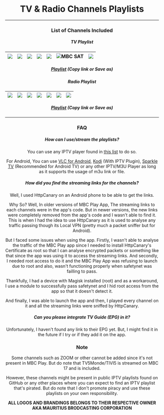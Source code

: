 <img src="https://github.com/tangymc/mbcchannels/blob/main/logos/mbc.png?raw=true" title="" alt="" data-align="center">

<center> <h1> TV & Radio Channels Playlists</h1> </center>

---

<center>
<h3>List of Channels Included</h3>
</center>

<center>
<h5>
TV Playlist
</h5>
</center>

| ![](https://github.com/tangymc/mbcchannels/raw/main/logos/tvchannels/mbc1.png) | ![](https://github.com/tangymc/mbcchannels/raw/main/logos/tvchannels/mbc2.png) | ![](https://github.com/tangymc/mbcchannels/raw/main/logos/tvchannels/mbc3.png) | ![](https://github.com/tangymc/mbcchannels/raw/main/logos/tvchannels/mbc4.png) | ![](https://github.com/tangymc/mbcchannels/raw/main/logos/tvchannels/mbc5.png) | ![MBC SAT](https://github.com/tangymc/mbcchannels/raw/main/logos/tvchannels/mbcsat.png) | ![](https://github.com/tangymc/mbcchannels/raw/main/logos/tvchannels/mbc17.png) |
| ------------------------------------------------------------------------------ | ------------------------------------------------------------------------------ | ------------------------------------------------------------------------------ | ------------------------------------------------------------------------------ | ------------------------------------------------------------------------------ | --------------------------------------------------------------------------------------- | ------------------------------------------------------------------------------- |

<center>   
<h5>
<a href="https://raw.githubusercontent.com/tangymc/mbcchannels/main/playlists/tvchannels.m3u">Playlist</a>
(Copy link or Save as)
</h5>
</center>

<center>
<h5>
Radio Playlist
</h5>
</center>

| ![](https://github.com/tangymc/mbcchannels/raw/main/logos/radiochannels/best_fm_live_100.png) | ![](https://github.com/tangymc/mbcchannels/raw/main/logos/radiochannels/kool_fm_100.png) | ![](https://github.com/tangymc/mbcchannels/raw/main/logos/radiochannels/nrj_logo.png) | ![](https://github.com/tangymc/mbcchannels/raw/main/logos/radiochannels/radio_maurice_100.png) | ![](https://github.com/tangymc/mbcchannels/raw/main/logos/radiochannels/radio_mauritius_100.png) | ![](https://github.com/tangymc/mbcchannels/raw/main/logos/radiochannels/rodfm_logo_white.png) | ![](https://github.com/tangymc/mbcchannels/raw/main/logos/radiochannels/taal_fm_100.png) |
| --------------------------------------------------------------------------------------------- | ---------------------------------------------------------------------------------------- | ------------------------------------------------------------------------------------- | ---------------------------------------------------------------------------------------------- | ------------------------------------------------------------------------------------------------ | --------------------------------------------------------------------------------------------- | ---------------------------------------------------------------------------------------- |

<center>   
<h5>
<a href="https://raw.githubusercontent.com/tangymc/mbcchannels/main/playlists/radiochannels.m3u">Playlist</a>
(Copy link or Save as)
</h5>

---

<center>
<h3>FAQ</h3>
</center>

##### How can I use/stream the playlists?

You can use any IPTV player found in [this list](https://github.com/iptv-org/awesome-iptv?tab=readme-ov-file#apps) to do so.

For Android, You can use [VLC for Android](https://www.videolan.org/vlc/download-android.html), [Kodi](https://kodi.tv/download/android) (With IPTV Plugin), [Sparkle TV](https://sites.google.com/view/sparkleplayer/) (Recommended for Android TV) or any other IPTV/M3U Player as long as it supports the usage of m3u link or file.

##### How did you find the streaming links for the channels?

Well, I used HttpCanary on an Android phone to be able to get the links.

Why So? Well, In older versions of MBC Play App, The streaming links to each channels were in the app's code. But in newer versions, the new links were completely removed from the app's code and I wasn't able to find it. This is when I had the idea to use HttpCanary as it is used to analyse any traffic passing though its Local VPN (pretty much a packet sniffer but for Android).

But I faced some issues when using the app. Firstly, I wasn't able to analyse the traffic of the MBC Play app since I needed to install HttpCanary's Certificate as root so that I can analyse encrypted packets or something like that since the app was using it to access the streaming links. And secondly, I needed root access to do it and the MBC Play App was refusing to launch due to root and also, wasn't functioning properly when safetynet was failling to pass.

Thankfully, I had a device with Magisk installed (root) and as a workaround, I use a module to successfully pass safetynet and I hid root access from the app so that it doesn't detect it.

And finally, I was able to launch the app and then, I played every channel on it and all the streaming links were sniffed by HttpCanary.

##### Can you please integrate TV Guide (EPG) in it?

Unfortunately, I haven't found any link to their EPG yet. But, I might find it in the future if I try or if they add it on the app.

<center>
<h3>Note</h3>
</center>

Some channels such as ZOOM or other cannot be added since it's not present in MBC Play. But do note that TV5Monde/TIVI5 is streamed on MBC 17 and is included.

However, these channels might be present in public IPTV playlists found on GitHub or any other places where you can expect to find an IPTV playlist that's pirated. But do note that I don't promote piracy and use these playlists on your own responsibility.

**ALL LOGOS AND BRANDINGS BELONGS TO THEIR RESPECTIVE OWNER AKA MAURITIUS BRODCASTING CORPORATION**
